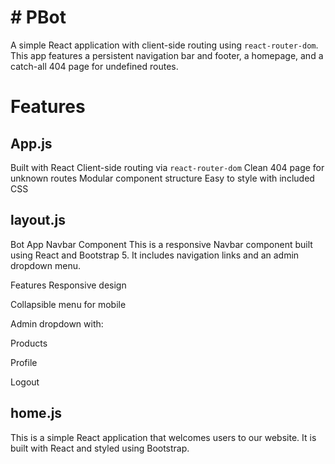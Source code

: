 # # PBot

A simple React application with client-side routing using `react-router-dom`. This app features a persistent navigation bar and footer, a homepage, and a catch-all 404 page for undefined routes.

# Features
## App.js
Built with React
Client-side routing via `react-router-dom`
Clean 404 page for unknown routes
Modular component structure
Easy to style with included CSS

## layout.js

Bot App Navbar Component
This is a responsive Navbar component built using React and Bootstrap 5. It includes navigation links and an admin dropdown menu.

Features
Responsive design

Collapsible menu for mobile

Admin dropdown with:

Products

Profile

Logout

## home.js
This is a simple React application that welcomes users to our website. It is built with React and styled using Bootstrap.
